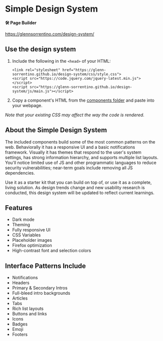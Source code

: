 # Simple Design System

**🛠 Page Builder**

https://glennsorrentino.com/design-system/

## Use the design system

1. Include the following in the `<head>` of your HTML:

    `<link rel="stylesheet" href="https://glenn-sorrentino.github.io/design-system/css/style.css">`  
    `<script src="https://code.jquery.com/jquery-latest.min.js"></script>`  
    `<script src="https://glenn-sorrentino.github.io/design-system/js/main.js"></script>`
  
2. Copy a component's HTML from the [components folder](https://github.com/glenn-sorrentino/design-system/tree/main/components) and paste into your webpage.

_Note that your existing CSS may affect the way the code is rendered._ 

## About the Simple Design System
    
The included components build some of the most common patterns on the web. Behaviorally it has a responsive UI and a basic notifications framework. Visually it has themes that respond to the user's system settings, has strong information hierarchy, and supports multiple list layouts. You'll notice limited use of JS and other programmatic languages to reduce security vulnerabilities; near-term goals include removing all JS dependencies.

Use it as a starter kit that you can build on top of, or use it as a complete, living solution. As design trends change and new usability research is conducted, this design system will be updated to reflect current learnings.

## Features

- Dark mode
- Theming 
- Fully responsive UI
- CSS Variables
- Placeholder images
- Firefox optimization
- High-contrast font and selection colors

## Interface Patterns Include

- Notifications
- Headers
- Primary & Secondary Intros
- Full-bleed intro backgrounds
- Articles
- Tabs
- Rich list layouts
- Buttons and links
- Icons
- Badges
- Emoji
- Footers
